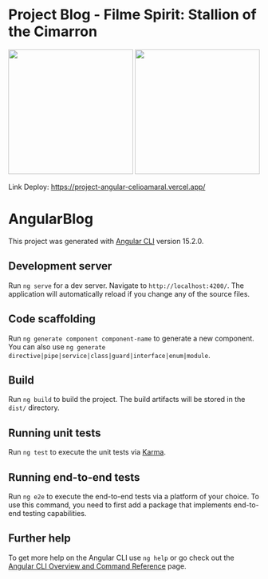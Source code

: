 # Project Blog - Filme Spirit: Stallion of the Cimarron

<p align="center">
  <img width="250px" src="https://github.com/jhansenbarreto/bootcamp-dio-santander/assets/13790608/43a7d96d-5312-4ec2-82fa-025de1239589">
  <img width="250px" src="https://github.com/jhansenbarreto/bootcamp-dio-santander/assets/13790608/9a5874c6-9fde-4b9e-83be-a010aa369fdb">
</p>

Link Deploy: https://project-angular-celioamaral.vercel.app/

# AngularBlog

This project was generated with [Angular CLI](https://github.com/angular/angular-cli) version 15.2.0.

## Development server

Run `ng serve` for a dev server. Navigate to `http://localhost:4200/`. The application will automatically reload if you change any of the source files.

## Code scaffolding

Run `ng generate component component-name` to generate a new component. You can also use `ng generate directive|pipe|service|class|guard|interface|enum|module`.

## Build

Run `ng build` to build the project. The build artifacts will be stored in the `dist/` directory.

## Running unit tests

Run `ng test` to execute the unit tests via [Karma](https://karma-runner.github.io).

## Running end-to-end tests

Run `ng e2e` to execute the end-to-end tests via a platform of your choice. To use this command, you need to first add a package that implements end-to-end testing capabilities.

## Further help

To get more help on the Angular CLI use `ng help` or go check out the [Angular CLI Overview and Command Reference](https://angular.io/cli) page.
